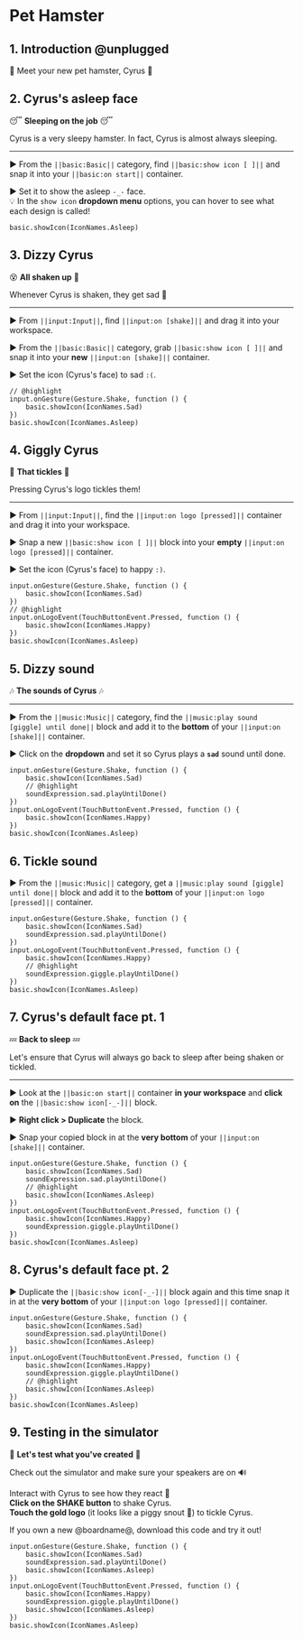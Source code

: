 # Pet Hamster

## 1. Introduction @unplugged

👋 Meet your new pet hamster, Cyrus 🐹

## 2. Cyrus's asleep face

😴 **Sleeping on the job** 😴

Cyrus is a very sleepy hamster. In fact, Cyrus is almost always sleeping.

---

► From the ``||basic:Basic||`` category, find ``||basic:show icon [ ]||`` and snap it into your ``||basic:on start||`` container.

► Set it to show the asleep ``-_-`` face.  
💡 In the ``show icon`` **dropdown menu** options, you can hover to see what each design is called!

```blocks
basic.showIcon(IconNames.Asleep)
```

## 3. Dizzy Cyrus

😵 **All shaken up** 💫

Whenever Cyrus is shaken, they get sad 🙁

---

► From ``||input:Input||``, find ``||input:on [shake]||`` and drag it into your workspace.

► From the ``||basic:Basic||`` category, grab ``||basic:show icon [ ]||`` and snap it into your **new** ``||input:on [shake]||`` container.

► Set the icon (Cyrus's face) to sad ``:(``.

```blocks
// @highlight
input.onGesture(Gesture.Shake, function () {
    basic.showIcon(IconNames.Sad)
})
basic.showIcon(IconNames.Asleep)
```

## 4. Giggly Cyrus

🤣 **That tickles** 🤣

Pressing Cyrus's logo tickles them!

---

► From ``||input:Input||``, find the ``||input:on logo [pressed]||`` container and drag it into your workspace.

► Snap a new ``||basic:show icon [ ]||`` block into your **empty** ``||input:on logo [pressed]||`` container.

► Set the icon (Cyrus's face) to happy ``:)``.

```blocks
input.onGesture(Gesture.Shake, function () {
    basic.showIcon(IconNames.Sad)
})
// @highlight
input.onLogoEvent(TouchButtonEvent.Pressed, function () {
    basic.showIcon(IconNames.Happy)
})
basic.showIcon(IconNames.Asleep)
```

## 5. Dizzy sound

🎶 **The sounds of Cyrus** 🎶

---

► From the ``||music:Music||`` category, find the ``||music:play sound [giggle] until done||`` block and add it to the **bottom** of your ``||input:on [shake]||`` container.

► Click on the **dropdown** and set it so Cyrus plays a **``sad``** sound until done.

```blocks
input.onGesture(Gesture.Shake, function () {
    basic.showIcon(IconNames.Sad)
    // @highlight
    soundExpression.sad.playUntilDone()
})
input.onLogoEvent(TouchButtonEvent.Pressed, function () {
    basic.showIcon(IconNames.Happy)
})
basic.showIcon(IconNames.Asleep)
```

## 6. Tickle sound

► From the ``||music:Music||`` category, get a ``||music:play sound [giggle] until done||`` block and add it to the **bottom** of your ``||input:on logo [pressed]||`` container.

```blocks
input.onGesture(Gesture.Shake, function () {
    basic.showIcon(IconNames.Sad)
    soundExpression.sad.playUntilDone()
})
input.onLogoEvent(TouchButtonEvent.Pressed, function () {
    basic.showIcon(IconNames.Happy)
    // @highlight
    soundExpression.giggle.playUntilDone()
})
basic.showIcon(IconNames.Asleep)
```

## 7. Cyrus's default face pt. 1

💤 **Back to sleep** 💤

Let's ensure that Cyrus will always go back to sleep after being shaken or tickled.

---

► Look at the ``||basic:on start||`` container **in your workspace** and **click on** the ``||basic:show icon[-_-]||`` block.

► **Right click > Duplicate** the block.

► Snap your copied block in at the **very bottom** of your ``||input:on [shake]||`` container.

```blocks
input.onGesture(Gesture.Shake, function () {
    basic.showIcon(IconNames.Sad)
    soundExpression.sad.playUntilDone()
    // @highlight
    basic.showIcon(IconNames.Asleep)
})
input.onLogoEvent(TouchButtonEvent.Pressed, function () {
    basic.showIcon(IconNames.Happy)
    soundExpression.giggle.playUntilDone()
})
basic.showIcon(IconNames.Asleep)
```

## 8. Cyrus's default face pt. 2

► Duplicate the ``||basic:show icon[-_-]||`` block again and this time snap it in at the **very bottom** of your ``||input:on logo [pressed]||`` container.

```blocks
input.onGesture(Gesture.Shake, function () {
    basic.showIcon(IconNames.Sad)
    soundExpression.sad.playUntilDone()
    basic.showIcon(IconNames.Asleep)
})
input.onLogoEvent(TouchButtonEvent.Pressed, function () {
    basic.showIcon(IconNames.Happy)
    soundExpression.giggle.playUntilDone()
    // @highlight
    basic.showIcon(IconNames.Asleep)
})
basic.showIcon(IconNames.Asleep)
```

## 9. Testing in the simulator

🐾 **Let's test what you've created** 🐾

Check out the simulator and make sure your speakers are on 🔊

Interact with Cyrus to see how they react 🐹  
**Click on the SHAKE button** to shake Cyrus.  
**Touch the gold logo** (it looks like a piggy snout 🐽) to tickle Cyrus.

If you own a new @boardname@, download this code and try it out!

```blocks
input.onGesture(Gesture.Shake, function () {
    basic.showIcon(IconNames.Sad)
    soundExpression.sad.playUntilDone()
    basic.showIcon(IconNames.Asleep)
})
input.onLogoEvent(TouchButtonEvent.Pressed, function () {
    basic.showIcon(IconNames.Happy)
    soundExpression.giggle.playUntilDone()
    basic.showIcon(IconNames.Asleep)
})
basic.showIcon(IconNames.Asleep)
```